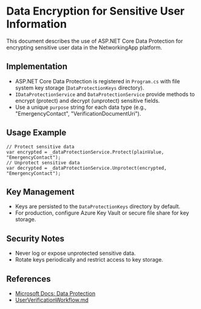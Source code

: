 # Data Encryption for Sensitive User Information

This document describes the use of ASP.NET Core Data Protection for encrypting sensitive user data in the NetworkingApp platform.

## Implementation
- ASP.NET Core Data Protection is registered in `Program.cs` with file system key storage (`DataProtectionKeys` directory).
- `IDataProtectionService` and `DataProtectionService` provide methods to encrypt (protect) and decrypt (unprotect) sensitive fields.
- Use a unique `purpose` string for each data type (e.g., "EmergencyContact", "VerificationDocumentUri").

## Usage Example
```
// Protect sensitive data
var encrypted = _dataProtectionService.Protect(plainValue, "EmergencyContact");
// Unprotect sensitive data
var decrypted = _dataProtectionService.Unprotect(encrypted, "EmergencyContact");
```

## Key Management
- Keys are persisted to the `DataProtectionKeys` directory by default.
- For production, configure Azure Key Vault or secure file share for key storage.

## Security Notes
- Never log or expose unprotected sensitive data.
- Rotate keys periodically and restrict access to key storage.

## References
- [Microsoft Docs: Data Protection](https://learn.microsoft.com/en-us/aspnet/core/security/data-protection/)
- [UserVerificationWorkflow.md](UserVerificationWorkflow.md)
